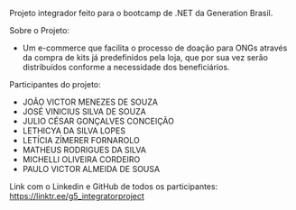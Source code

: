Projeto integrador feito para o bootcamp de .NET da Generation Brasil.


Sobre o Projeto:
- Um e-commerce que facilita o processo de doação para ONGs através da compra 
de kits já predefinidos pela loja, que por sua vez serão distribuídos conforme a necessidade dos beneficiários.


Participantes do projeto:
- JOÃO VICTOR MENEZES DE SOUZA
- JOSÉ VINICIUS SILVA DE SOUZA
- JULIO CÉSAR GONÇALVES CONCEIÇÃO
- LETHICYA DA SILVA LOPES
- LETÍCIA ZÍMERER FORNAROLO
- MATHEUS RODRIGUES DA SILVA
- MICHELLI OLIVEIRA CORDEIRO
- PAULO VICTOR ALMEIDA DE SOUSA


Link com o Linkedin e GitHub de todos os participantes:
https://linktr.ee/g5_integratorproject
